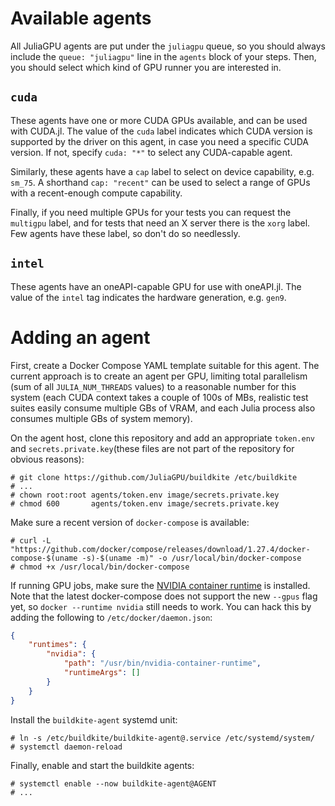 # Available agents

All JuliaGPU agents are put under the `juliagpu` queue, so you should always include the
`queue: "juliagpu"` line in the `agents` block of your steps. Then, you should select which
kind of GPU runner you are interested in.

## `cuda`

These agents have one or more CUDA GPUs available, and can be used with CUDA.jl. The value
of the `cuda` label indicates which CUDA version is supported by the driver on this agent,
in case you need a specific CUDA version. If not, specify `cuda: "*"` to select any
CUDA-capable agent.

Similarly, these agents have a `cap` label to select on device capability, e.g. `sm_75`. A
shorthand `cap: "recent"` can be used to select a range of GPUs with a recent-enough compute
capability.

Finally, if you need multiple GPUs for your tests you can request the `multigpu` label, and
for tests that need an X server there is the `xorg` label. Few agents have these label, so
don't do so needlessly.

## `intel`

These agents have an oneAPI-capable GPU for use with oneAPI.jl. The value of the `intel` tag
indicates the hardware generation, e.g. `gen9`.


# Adding an agent

First, create a Docker Compose YAML template suitable for this agent. The
current approach is to create an agent per GPU, limiting total parallelism (sum
of all `JULIA_NUM_THREADS` values) to a reasonable number for this system (each
CUDA context takes a couple of 100s of MBs, realistic test suites easily consume
multiple GBs of VRAM, and each Julia process also consumes multiple GBs of
system memory).

On the agent host, clone this repository and add an appropriate `token.env` and
`secrets.private.key`(these files are not part of the repository for obvious reasons):

```
# git clone https://github.com/JuliaGPU/buildkite /etc/buildkite
# ...
# chown root:root agents/token.env image/secrets.private.key
# chmod 600       agents/token.env image/secrets.private.key
```

Make sure a recent version of `docker-compose` is available:

```
# curl -L "https://github.com/docker/compose/releases/download/1.27.4/docker-compose-$(uname -s)-$(uname -m)" -o /usr/local/bin/docker-compose
# chmod +x /usr/local/bin/docker-compose
```

If running GPU jobs, make sure the [NVIDIA container
runtime](https://github.com/NVIDIA/nvidia-container-runtime) is installed. Note
that the latest docker-compose does not support the new `--gpus` flag yet, so
`docker --runtime nvidia` still needs to work. You can hack this by adding the
following to `/etc/docker/daemon.json`:

```json
{
    "runtimes": {
        "nvidia": {
            "path": "/usr/bin/nvidia-container-runtime",
            "runtimeArgs": []
        }
    }
}
```

Install the `buildkite-agent` systemd unit:

```
# ln -s /etc/buildkite/buildkite-agent@.service /etc/systemd/system/
# systemctl daemon-reload
```

Finally, enable and start the buildkite agents:

```
# systemctl enable --now buildkite-agent@AGENT
# ...
```
